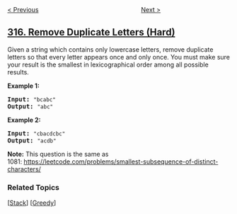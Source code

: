 <!--|This file generated by command(leetcode description); DO NOT EDIT.    |-->
<!--+----------------------------------------------------------------------+-->
<!--|@author    openset <openset.wang@gmail.com>                           |-->
<!--|@link      https://github.com/openset                                 |-->
<!--|@home      https://github.com/openset/leetcode                        |-->
<!--+----------------------------------------------------------------------+-->

[< Previous](../count-of-smaller-numbers-after-self "Count of Smaller Numbers After Self")
　　　　　　　　　　　　　　　　
[Next >](../shortest-distance-from-all-buildings "Shortest Distance from All Buildings")

## [316. Remove Duplicate Letters (Hard)](https://leetcode.com/problems/remove-duplicate-letters "去除重复字母")

<p>Given a string which contains only lowercase letters, remove duplicate letters so that every letter appears once and only once. You must make sure your result is the smallest in lexicographical order among all possible results.</p>

<p><b>Example 1:</b></p>

<pre>
<b>Input:</b> <code>&quot;bcabc&quot;</code>
<b>Output:</b> <code>&quot;abc&quot;</code>
</pre>

<p><b>Example 2:</b></p>

<pre>
<b>Input:</b> <code>&quot;cbacdcbc&quot;</code>
<b>Output:</b> <code>&quot;acdb&quot;</code>
</pre>

<p><strong>Note:</strong> This question is the same as 1081:&nbsp;<a href="https://leetcode.com/problems/smallest-subsequence-of-distinct-characters/">https://leetcode.com/problems/smallest-subsequence-of-distinct-characters/</a></p>

### Related Topics
  [[Stack](../../tag/stack/README.md)]
  [[Greedy](../../tag/greedy/README.md)]
